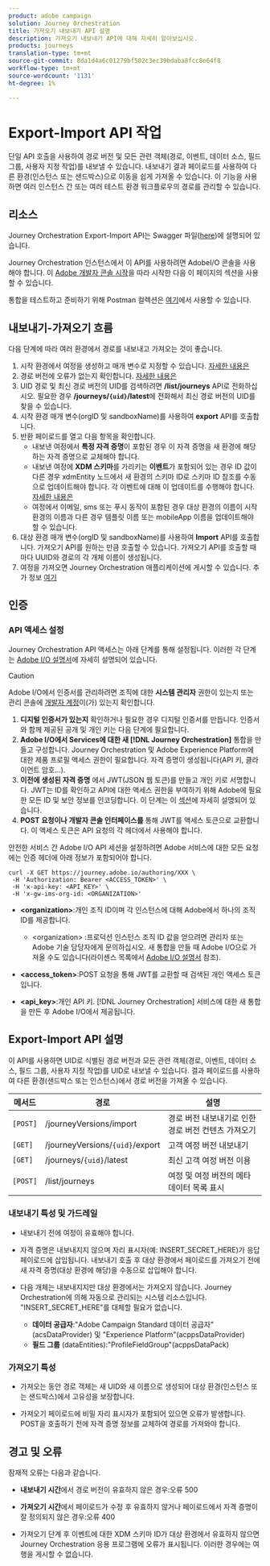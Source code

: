 ```yaml
---
product: adobe campaign
solution: Journey Orchestration
title: 가져오기 내보내기 API 설명
description: 가져오기 내보내기 API에 대해 자세히 알아보십시오.
products: journeys
translation-type: tm+mt
source-git-commit: 8da1d4a6c01279bf502c3ec39bdaba8fcc8e64f8
workflow-type: tm+mt
source-wordcount: '1131'
ht-degree: 1%

---
```



# Export-Import API 작업

단일 API 호출을 사용하여 경로 버전 및 모든 관련 객체(경로, 이벤트, 데이터 소스, 필드 그룹, 사용자 지정 작업)를 내보낼 수 있습니다. 내보내기 결과 페이로드를 사용하여 다른 환경(인스턴스 또는 샌드박스)으로 이동을 쉽게 가져올 수 있습니다.
이 기능을 사용하면 여러 인스턴스 간 또는 여러 테스트 환경 워크플로우의 경로를 관리할 수 있습니다.


## 리소스

Journey Orchestration Export-Import API는 Swagger 파일([here](https://adobedocs.github.io/JourneyAPI/docs/))에 설명되어 있습니다.

Journey Orchestration 인스턴스에서 이 API를 사용하려면 AdobeI/O 콘솔을 사용해야 합니다. 이 [Adobe 개발자 콘솔 시작](https://www.adobe.io/apis/experienceplatform/console/docs.html#!AdobeDocs/adobeio-console/master/getting-started.md)을 따라 시작한 다음 이 페이지의 섹션을 사용할 수 있습니다.

통합을 테스트하고 준비하기 위해 Postman 컬렉션은 [여기](https://raw.githubusercontent.com/AdobeDocs/JourneyAPI/master/postman-collections/Journey-Orchestration_Export-import-API_postman-collection.json)에서 사용할 수 있습니다.


## 내보내기-가져오기 흐름

다음 단계에 따라 여러 환경에서 경로를 내보내고 가져오는 것이 좋습니다.

1. 시작 환경에서 여정을 생성하고 매개 변수로 지정할 수 있습니다. [자세한 내용은](https://docs.adobe.com/content/help/ko-KR/journeys/using/building-journeys/about-journey-building/journey.html)
1. 경로 버전에 오류가 없는지 확인합니다. [자세한 내용은](https://docs.adobe.com/content/help/en/journeys/using/building-journeys/testing-the-journey.html)
1. UID 경로 및 최신 경로 버전의 UID를 검색하려면 **/list/journeys** API로 전화하십시오. 필요한 경우 **/journeys/`{uid}`/latest**&#x200B;에 전화해서 최신 경로 버전의 UID를 찾을 수 있습니다.
1. 시작 환경 매개 변수(orgID 및 sandboxName)를 사용하여 **export** API를 호출합니다.
1. 반환 페이로드를 열고 다음 항목을 확인합니다.
   * 내보낸 여정에서 **특정 자격 증명**&#x200B;이 포함된 경우 이 자격 증명을 새 환경에 해당하는 자격 증명으로 교체해야 합니다.
   * 내보낸 여정에 **XDM 스키마**&#x200B;를 가리키는 **이벤트**&#x200B;가 포함되어 있는 경우 ID 값이 다른 경우 xdmEntity 노드에서 새 환경의 스키마 ID로 스키마 ID 참조를 수동으로 업데이트해야 합니다. 각 이벤트에 대해 이 업데이트를 수행해야 합니다. [자세한 내용은](https://docs.adobe.com/content/help/en/journeys/using/events-journeys/experience-event-schema.html)
   * 여정에서 이메일, sms 또는 푸시 동작이 포함된 경우 대상 환경의 이름이 시작 환경의 이름과 다른 경우 템플릿 이름 또는 mobileApp 이름을 업데이트해야 할 수 있습니다.
1. 대상 환경 매개 변수(orgID 및 sandboxName)를 사용하여 **Import** API를 호출합니다. 가져오기 API를 원하는 만큼 호출할 수 있습니다. 가져오기 API를 호출할 때마다 UUID와 경로의 각 개체 이름이 생성됩니다.
1. 여정을 가져오면 Journey Orchestration 애플리케이션에 게시할 수 있습니다. 추가 정보 [여기](https://docs.adobe.com/content/help/en/journeys/using/building-journeys/publishing-the-journey.html)


## 인증

### API 액세스 설정

Journey Orchestration API 액세스는 아래 단계를 통해 설정됩니다. 이러한 각 단계는 [Adobe I/O 설명서](https://www.adobe.io/authentication/auth-methods.html#!AdobeDocs/adobeio-auth/master/AuthenticationOverview/ServiceAccountIntegration.md)에 자세히 설명되어 있습니다.

>[!CAUTION]
>
>Adobe I/O에서 인증서를 관리하려면 조직에 대한 <b>시스템 관리자</b> 권한이 있는지 또는 관리 콘솔에 [개발자 계정](https://helpx.adobe.com/enterprise/using/manage-developers.html)이(가) 있는지 확인합니다.

1. **디지털 인증서가 있는지** 확인하거나 필요한 경우 디지털 인증서를 만듭니다. 인증서와 함께 제공된 공개 및 개인 키는 다음 단계에 필요합니다.
1. **Adobe I/O에서 Services에 대한 새  [!DNL Journey Orchestration]** 통합을 만들고 구성합니다. Journey Orchestration 및 Adobe Experience Platform에 대한 제품 프로필 액세스 권한이 필요합니다. 자격 증명이 생성됩니다(API 키, 클라이언트 암호...).
1. **이전에 생성된 자격 증명** 에서 JWT(JSON 웹 토큰)를 만들고 개인 키로 서명합니다. JWT는 ID를 확인하고 API에 대한 액세스 권한을 부여하기 위해 Adobe에 필요한 모든 ID 및 보안 정보를 인코딩합니다. 이 단계는 이 [섹션](https://www.adobe.io/authentication/auth-methods.html#!AdobeDocs/adobeio-auth/master/JWT/JWT.md)에 자세히 설명되어 있습니다.
1. **POST 요청이나 개발자 콘솔 인터페이스를** 통해 JWT를 액세스 토큰으로 교환합니다. 이 액세스 토큰은 API 요청의 각 헤더에서 사용해야 합니다.

안전한 서비스 간 Adobe I/O API 세션을 설정하려면 Adobe 서비스에 대한 모든 요청에는 인증 헤더에 아래 정보가 포함되어야 합니다.

```
curl -X GET https://journey.adobe.io/authoring/XXX \
 -H 'Authorization: Bearer <ACCESS_TOKEN>' \
 -H 'x-api-key: <API_KEY>' \
 -H 'x-gw-ims-org-id: <ORGANIZATION>'
```

* **&lt;organization>**:개인 조직 ID이며 각 인스턴스에 대해 Adobe에서 하나의 조직 ID를 제공합니다.

   * &lt;organization> :프로덕션 인스턴스
   조직 ID 값을 얻으려면 관리자 또는 Adobe 기술 담당자에게 문의하십시오. 새 통합을 만들 때 Adobe I/O으로 가져올 수도 있습니다(라이센스 목록에서 [Adobe I/O 설명서](https://www.adobe.io/authentication.html) 참조).

* **&lt;access_token>**:POST 요청을 통해 JWT를 교환할 때 검색된 개인 액세스 토큰입니다.

* **&lt;api_key>**:개인 API 키. [!DNL Journey Orchestration] 서비스에 대한 새 통합을 만든 후 Adobe I/O에서 제공됩니다.



## Export-Import API 설명

이 API를 사용하면 UID로 식별된 경로 버전과 모든 관련 객체(경로, 이벤트, 데이터 소스, 필드 그룹, 사용자 지정 작업)를 UID로 내보낼 수 있습니다.
결과 페이로드를 사용하여 다른 환경(샌드박스 또는 인스턴스)에서 경로 버전을 가져올 수 있습니다.

| 메서드 | 경로 | 설명 |
|---|---|---|
| `[POST]` | /journeyVersions/import | 경로 버전 내보내기로 인한 경로 버전 컨텐츠 가져오기 |
| `[GET]` | /journeyVersions/`{uid}`/export | 고객 여정 버전 내보내기 |
| `[GET]` | /journeys/`{uid}`/latest | 최신 고객 여정 버전 이용 |
| `[POST]` | /list/journeys | 여정 및 여정 버전의 메타데이터 목록 표시 |


### 내보내기 특성 및 가드레일

* 내보내기 전에 여정이 유효해야 합니다.

* 자격 증명은 내보내지지 않으며 자리 표시자(예: INSERT_SECRET_HERE)가 응답 페이로드에 삽입됩니다.
내보내기 호출 후 대상 환경에서 페이로드를 가져오기 전에 새 자격 증명(대상 환경에 해당)을 수동으로 삽입해야 합니다.

* 다음 개체는 내보내지지만 대상 환경에서는 가져오지 않습니다. Journey Orchestration에 의해 자동으로 관리되는 시스템 리소스입니다. &quot;INSERT_SECRET_HERE&quot;를 대체할 필요가 없습니다.
   * **데이터 공급자**:&quot;Adobe Campaign Standard 데이터 공급자&quot;(acsDataProvider) 및 &quot;Experience Platform&quot;(acppsDataProvider)
   * **필드 그룹** (dataEntities):&quot;ProfileFieldGroup&quot;(acppsDataPack)



### 가져오기 특성

* 가져오는 동안 경로 객체는 새 UID와 새 이름으로 생성되어 대상 환경(인스턴스 또는 샌드박스)에서 고유성을 보장합니다.

* 가져오기 페이로드에 비밀 자리 표시자가 포함되어 있으면 오류가 발생합니다. POST을 호출하기 전에 자격 증명 정보를 교체하여 경로를 가져와야 합니다.

## 경고 및 오류

잠재적 오류는 다음과 같습니다.

* **내보내기 시간**&#x200B;에서 경로 버전이 유효하지 않은 경우:오류 500

* **가져오기 시간**&#x200B;에서 페이로드가 수정 후 유효하지 않거나 페이로드에서 자격 증명이 잘 정의되지 않은 경우:오류 400

* 가져오기 단계 후 이벤트에 대한 XDM 스키마 ID가 대상 환경에서 유효하지 않으면 Journey Orchestration 응용 프로그램에 오류가 표시됩니다. 이러한 경우에는 여행을 게시할 수 없습니다.